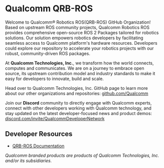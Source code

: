 # Qualcomm QRB-ROS

Welcome to Qualcomm® Robotics ROS(QRB-ROS) GitHub Organization! Based on upstream ROS community projects, Qualcomm Robotics ROS provides comprehensive open-source ROS 2 Packages tailored for robotics solutions. Our solution empowers robotics developers by facilitating seamless access to Qualcomm platform's hardware resources. Developers could explore our repository to accelerate your robotics projects with our robust, community-driven ROS packages.

At **Qualcomm Technologies, Inc.**, we transform how the world connects, computes and communicates. We are on a journey to embrace open source, its upstream contribution model and industry standards to make it easy for developers to innovate, build and scale.

Head over to Qualcomm Technologies, Inc. GitHub page to learn more about our other organizations and repositories: [github.com/Qualcomm](https://github.com/qualcomm)

Join our **Discord** community to directly engage with Qualcomm experts, connect with other developers working with Qualcomm technology, and stay updated on the latest developer-focused news and product demos: [discord.com/invite/QualcommDeveloperNetwork](https://discord.com/invite/qualcommdevelopernetwork)

## Developer Resources
* [QRB-ROS Documentation](https://qualcomm-qrb-ros.github.io/)

*Qualcomm branded products are products of Qualcomm Technologies, Inc. and/or its subsidiaries.*
